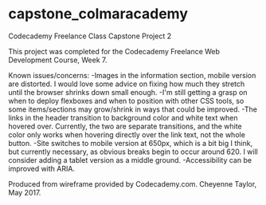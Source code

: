 # capstone_colmaracademy
Codecademy Freelance Class Capstone Project 2

This project was completed for the Codecademy Freelance Web Development Course, Week 7.

Known issues/concerns:
  -Images in the information section, mobile version are distorted. I would love some advice on fixing how much they stretch until the browser shrinks down small enough.
  -I'm still getting a grasp on when to deploy flexboxes and when to position with other CSS tools, so some items/sections may grow/shrink in ways that could be improved.
  -The links in the header transition to background color and white text when hovered over. Currently, the two are separate transitions, and the white color only works when hovering directly over the link text, not the whole button.
  -Site switches to mobile version at 650px, which is a bit big I think, but currently necessary, as obvious breaks begin to occur around 620. I will consider adding a tablet version as a middle ground.
  -Accessibility can be improved with ARIA.
  
Produced from wireframe provided by Codecademy.com.
Cheyenne Taylor, May 2017.
